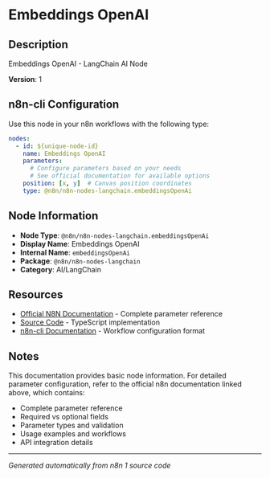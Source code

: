 # Embeddings OpenAI

## Description

Embeddings OpenAI - LangChain AI Node

**Version**: 1

## n8n-cli Configuration

Use this node in your n8n workflows with the following type:

```yaml
nodes:
  - id: ${unique-node-id}
    name: Embeddings OpenAI
    parameters:
      # Configure parameters based on your needs
      # See official documentation for available options
    position: [x, y]  # Canvas position coordinates
    type: @n8n/n8n-nodes-langchain.embeddingsOpenAi
```

## Node Information

- **Node Type**: `@n8n/n8n-nodes-langchain.embeddingsOpenAi`
- **Display Name**: Embeddings OpenAI
- **Internal Name**: `embeddingsOpenAi`
- **Package**: `@n8n/n8n-nodes-langchain`
- **Category**: AI/LangChain

## Resources

- [Official N8N Documentation](https://docs.n8n.io/integrations/builtin/cluster-nodes/root-nodes/n8n-nodes-langchain.embeddingsopenai/) - Complete parameter reference
- [Source Code](https://github.com/n8n-io/n8n/blob/master/packages/@n8n/nodes-langchain/nodes/embeddings/EmbeddingsOpenAI/EmbeddingsOpenAi.node.ts) - TypeScript implementation
- [n8n-cli Documentation](https://github.com/edenreich/n8n-cli) - Workflow configuration format

## Notes

This documentation provides basic node information. For detailed parameter configuration, 
refer to the official n8n documentation linked above, which contains:

- Complete parameter reference
- Required vs optional fields
- Parameter types and validation
- Usage examples and workflows
- API integration details

---
*Generated automatically from n8n 1 source code*
